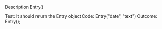 Description Entry()

Test: It should return the Entry object 
Code: Entry("date", "text")
Outcome: Entry();